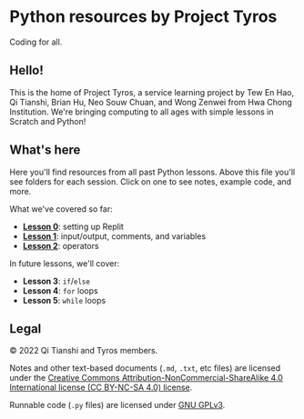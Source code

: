 # Python resources by Project Tyros
Coding for all.

## Hello!
This is the home of Project Tyros, a service learning project by Tew En Hao, Qi Tianshi, Brian Hu, Neo Souw Chuan, and Wong Zenwei from Hwa Chong Institution. We're bringing computing to all ages with simple lessons in Scratch and Python!

## What's here
Here you'll find resources from all past Python lessons. Above this file you'll see folders for each session. Click on one to see notes, example code, and more.

What we've covered so far:
* [**Lesson 0**](https://github.com/qitianshi/tyros-resources/tree/main/Lesson%200): setting up Replit
* [**Lesson 1**](https://github.com/qitianshi/tyros-resources/tree/main/Lesson%201): input/output, comments, and variables
* [**Lesson 2**](https://github.com/qitianshi/tyros-resources/tree/main/Lesson%202): operators

In future lessons, we'll cover:
* **Lesson 3**: `if`/`else`
* **Lesson 4**: `for` loops
* **Lesson 5**: `while` loops

## Legal
© 2022 Qi Tianshi and Tyros members.

Notes and other text-based documents (`.md`, `.txt`, etc files) are licensed under the [Creative Commons Attribution-NonCommercial-ShareAlike 4.0 International license (CC BY-NC-SA 4.0) license](https://creativecommons.org/licenses/by-nc-sa/4.0/).

Runnable code (`.py` files) are licensed under [GNU GPLv3](https://github.com/qitianshi/tyros-resources/blob/main/LICENSE).
